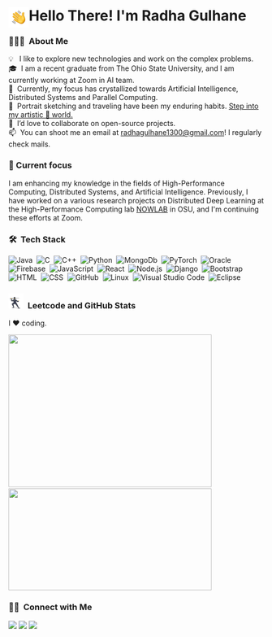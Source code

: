 <!-- ## <h2> 👋Hi there! I'm Radha Gulhane</h2> -->
<h1><img alt="handwavegif" src="./assets/Hand%20Wave.gif" width='40' align="left"/> Hello There! I'm Radha Gulhane</h1>

### 👩🏻‍💻 &nbsp;About Me

💡 &nbsp;&nbsp;I like to explore new technologies and work on the complex problems. \
🎓 &nbsp;I am a recent graduate from The Ohio State University, and I am currently working at Zoom in AI team. \
🎯 &nbsp;Currently, my focus has crystallized towards Artificial Intelligence, Distributed Systems and Parallel Computing.\
🎨 &nbsp;Portrait sketching and traveling have been my enduring habits. [Step into my artistic 🎨 world.](https://radhagulhane.netlify.app/art)\
👯 &nbsp;I’d love to collaborate on open-source projects.\
📫 &nbsp;You can shoot me an email at radhagulhane1300@gmail.com! I regularly check mails.
<!-- ## 📄 &nbsp;Please have a look at my [Résumé](https://drive.google.com/file/d/1LK8UFi-L-_9582cDgBrh4EbPp-OeLYdT/view?usp=sharing) for more details. I'm open to feedback and suggestions! -->

<!-- 
### 🙌 Professional experiences

Initially, I joined [Seagate Technology](https://www.seagate.com/in/en/) as a cloud storage intern in July 2020, and subsequently, in July 2021, I got promoted as an engineer in Cloud Systems.\
At Seagate, I worked on first open-source distributed object storage, [CORTX](https://github.com/Seagate/cortx). My work primarily focused on research and implementation of object storage used by CORTX in order to enhance performance.
 -->
### 🔭 Current focus

I am enhancing my knowledge in the fields of High-Performance Computing, Distributed Systems, and Artificial Intelligence. Previously, I have worked on a various research projects on Distributed Deep Learning at the High-Performance Computing lab [NOWLAB](https://nowlab.cse.ohio-state.edu/) in OSU, and I'm continuing these efforts at Zoom.

<!-- <img alt="Night Coding" src="https://raw.githubusercontent.com/AVS1508/AVS1508/master/assets/Night-Coding.gif" align="right"/>  -->
<!-- <img alt="Coding Girl" src="./assets/Coding%20Girl_2.jpg" width = "300" height = "200" align="right"/> -->
### 🛠 &nbsp;Tech Stack

![Java](https://img.shields.io/badge/-Java-05122A?style=flat&logo=Java&logoColor=FFA518)&nbsp;
![C](https://img.shields.io/badge/-C-05122A?style=flat&logo=C&logoColor=A8B9CC)&nbsp;
![C++](https://img.shields.io/badge/-C++-05122A?style=flat&logo=C%2B%2B&logoColor=00599C)&nbsp;
![Python](https://img.shields.io/badge/-Python-05122A?style=flat&logo=python)&nbsp;
![MongoDb](https://img.shields.io/badge/-MongoDb-05122A?style=flat&logo=mongodb)&nbsp;
![PyTorch](https://img.shields.io/badge/-PyTorch-05122A?style=flat&logo=pytorch)&nbsp;
![Oracle](https://img.shields.io/badge/-Oracle-05122A?style=flat&logo=oracle&logoColor=FF0000)&nbsp;
![Firebase](https://img.shields.io/badge/-Firebase-05122A?style=flat&logo=Firebase)&nbsp;
![JavaScript](https://img.shields.io/badge/-JavaScript-05122A?style=flat&logo=javascript)&nbsp;
![React](https://img.shields.io/badge/-React-05122A?style=flat&logo=react)&nbsp;
![Node.js](https://img.shields.io/badge/-Node.js-05122A?style=flat&logo=node.js)&nbsp;
![Django](https://img.shields.io/badge/-Django-05122A?style=flat&logo=django&logoColor=092E20)&nbsp;
![Bootstrap](https://img.shields.io/badge/-Bootstrap-05122A?style=flat&logo=bootstrap&logoColor=563D7C)&nbsp;
![HTML](https://img.shields.io/badge/-HTML-05122A?style=flat&logo=HTML5)&nbsp;
![CSS](https://img.shields.io/badge/-CSS-05122A?style=flat&logo=CSS3&logoColor=1572B6)&nbsp;
![GitHub](https://img.shields.io/badge/-GitHub-05122A?style=flat&logo=github)&nbsp;
![Linux](https://img.shields.io/badge/-Linux-05122A?style=flat&logo=linux)&nbsp;
![Visual Studio Code](https://img.shields.io/badge/-Visual%20Studio%20Code-05122A?style=flat&logo=visual-studio-code&logoColor=007ACC)&nbsp;
![Eclipse](https://img.shields.io/badge/-Eclipse-05122A?style=flat&logo=eclipse-ide&logoColor=2C2255)

### <img src="https://github.com/RadhaGulhane13/Portfolio/blob/main/src/images/ninja.png" height="30"/> &nbsp;Leetcode and GitHub Stats
<p>
<p> I ❤️ coding. </p>
<a href="https://leetcode.com/Radha_Gulhane/">
  <img height="300em" width="400em" src="https://leetcard.jacoblin.cool/Radha_Gulhane?ext=heatmap&&theme=dark"/>
</a>
<a href="https://github.com/RadhaGulhane13">
  <img height="200em" width="400em" src="https://github-readme-stats-eight-theta.vercel.app/api?username=RadhaGulhane13&show_icons=true&theme=dark&include_all_commits=true&count_private=true" align='top'/>
</a>
</p>

### 🤝🏻 &nbsp;Connect with Me

<p>
<a href="http://www.linkedin.com/in/radha-gulhane"><img src="https://img.shields.io/badge/-Radha%20Gulhane%20-0077B5?style=flat&logo=Linkedin&logoColor=white"/></a>
<a href="mailto:radhagulhane1300@gmail.com"><img src="https://img.shields.io/badge/-radhaulhane1300@gmail.com-D14836?style=flat&logo=Gmail&logoColor=white"/></a>
<a href="https://twitter.com/radha___gulhane"><img src="https://img.shields.io/badge/-@radha___gulhane-1877F2?style=flat&logo=twitter&logoColor=white"/></a>
</p>

<!-- ![Radha's Github Profile Views](https://komarev.com/ghpvc/?username=RadhaGulhane13&color=blue)   -->
